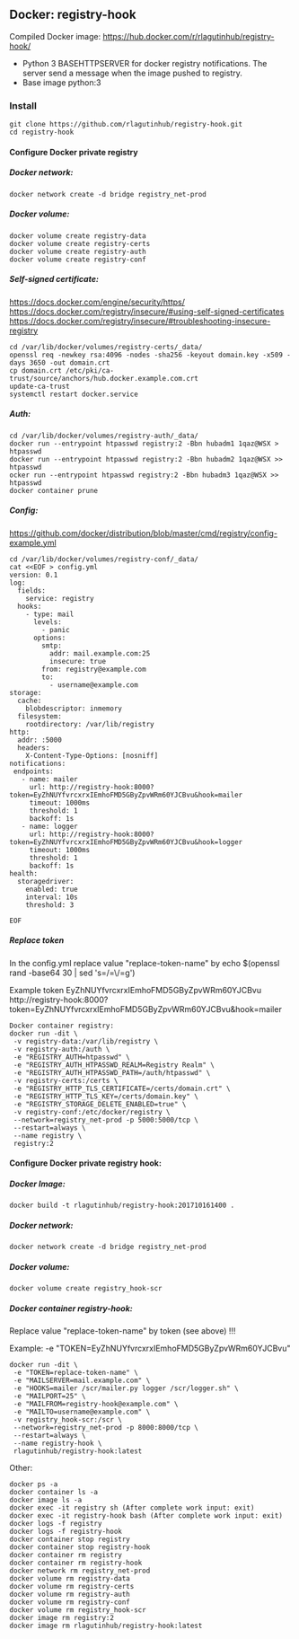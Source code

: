 ## Docker: registry-hook

Compiled Docker image: https://hub.docker.com/r/rlagutinhub/registry-hook/

-	Python 3 BASEHTTPSERVER for docker registry notifications. The server send a message when the image pushed to registry.
-	Base image python:3

### Install

```console
git clone https://github.com/rlagutinhub/registry-hook.git
cd registry-hook
```

#### Configure Docker private registry


##### Docker network:

```console
docker network create -d bridge registry_net-prod
```

##### Docker volume:

```console
docker volume create registry-data
docker volume create registry-certs
docker volume create registry-auth
docker volume create registry-conf
```

##### Self-signed certificate:
https://docs.docker.com/engine/security/https/
https://docs.docker.com/registry/insecure/#using-self-signed-certificates
https://docs.docker.com/registry/insecure/#troubleshooting-insecure-registry

```console
cd /var/lib/docker/volumes/registry-certs/_data/
openssl req -newkey rsa:4096 -nodes -sha256 -keyout domain.key -x509 -days 3650 -out domain.crt
cp domain.crt /etc/pki/ca-trust/source/anchors/hub.docker.example.com.crt
update-ca-trust
systemctl restart docker.service
```

##### Auth:

```console
cd /var/lib/docker/volumes/registry-auth/_data/
docker run --entrypoint htpasswd registry:2 -Bbn hubadm1 1qaz@WSX > htpasswd
docker run --entrypoint htpasswd registry:2 -Bbn hubadm2 1qaz@WSX >> htpasswd
ocker run --entrypoint htpasswd registry:2 -Bbn hubadm3 1qaz@WSX >> htpasswd
docker container prune
```

##### Config:
https://github.com/docker/distribution/blob/master/cmd/registry/config-example.yml

```console
cd /var/lib/docker/volumes/registry-conf/_data/
cat <<EOF > config.yml
version: 0.1
log:
  fields:
    service: registry
  hooks:
    - type: mail
      levels:
        - panic
      options:
        smtp:
          addr: mail.example.com:25
          insecure: true
        from: registry@example.com
        to:
          - username@example.com
storage:
  cache:
    blobdescriptor: inmemory
  filesystem:
    rootdirectory: /var/lib/registry
http:
  addr: :5000
  headers:
    X-Content-Type-Options: [nosniff]
notifications:
 endpoints:
   - name: mailer
     url: http://registry-hook:8000?token=EyZhNUYfvrcxrxIEmhoFMD5GByZpvWRm60YJCBvu&hook=mailer
     timeout: 1000ms
     threshold: 1
     backoff: 1s
   - name: logger
     url: http://registry-hook:8000?token=EyZhNUYfvrcxrxIEmhoFMD5GByZpvWRm60YJCBvu&hook=logger
     timeout: 1000ms
     threshold: 1
     backoff: 1s
health:
  storagedriver:
    enabled: true
    interval: 10s
    threshold: 3

EOF
```

##### Replace token
In the config.yml replace value "replace-token-name" by echo $(openssl rand -base64 30 | sed 's=/=\\/=g')

Example token EyZhNUYfvrcxrxIEmhoFMD5GByZpvWRm60YJCBvu
http://registry-hook:8000?token=EyZhNUYfvrcxrxIEmhoFMD5GByZpvWRm60YJCBvu&hook=mailer

```console
Docker container registry:
docker run -dit \
 -v registry-data:/var/lib/registry \
 -v registry-auth:/auth \
 -e "REGISTRY_AUTH=htpasswd" \
 -e "REGISTRY_AUTH_HTPASSWD_REALM=Registry Realm" \
 -e "REGISTRY_AUTH_HTPASSWD_PATH=/auth/htpasswd" \
 -v registry-certs:/certs \
 -e "REGISTRY_HTTP_TLS_CERTIFICATE=/certs/domain.crt" \
 -e "REGISTRY_HTTP_TLS_KEY=/certs/domain.key" \
 -e "REGISTRY_STORAGE_DELETE_ENABLED=true" \
 -v registry-conf:/etc/docker/registry \
 --network=registry_net-prod -p 5000:5000/tcp \
 --restart=always \
 --name registry \
 registry:2
```

#### Configure Docker private registry hook:

##### Docker Image:

```console
docker build -t rlagutinhub/registry-hook:201710161400 .
```

##### Docker network:

```console
docker network create -d bridge registry_net-prod
```

##### Docker volume:

```console
docker volume create registry_hook-scr
```

##### Docker container registry-hook:
Replace value "replace-token-name" by token (see above) !!!

Example: -e "TOKEN=EyZhNUYfvrcxrxIEmhoFMD5GByZpvWRm60YJCBvu"

```console
docker run -dit \
 -e "TOKEN=replace-token-name" \
 -e "MAILSERVER=mail.example.com" \
 -e "HOOKS=mailer /scr/mailer.py logger /scr/logger.sh" \
 -e "MAILPORT=25" \
 -e "MAILFROM=registry-hook@example.com" \
 -e "MAILTO=username@example.com" \
 -v registry_hook-scr:/scr \
 --network=registry_net-prod -p 8000:8000/tcp \
 --restart=always \
 --name registry-hook \
 rlagutinhub/registry-hook:latest
```

Other:

```console
docker ps -a
docker container ls -a
docker image ls -a
docker exec -it registry sh (After complete work input: exit)
docker exec -it registry-hook bash (After complete work input: exit)
docker logs -f registry
docker logs -f registry-hook
docker container stop registry
docker container stop registry-hook
docker container rm registry
docker container rm registry-hook
docker network rm registry_net-prod
docker volume rm registry-data
docker volume rm registry-certs
docker volume rm registry-auth
docker volume rm registry-conf
docker volume rm registry_hook-scr
docker image rm registry:2
docker image rm rlagutinhub/registry-hook:latest
```

